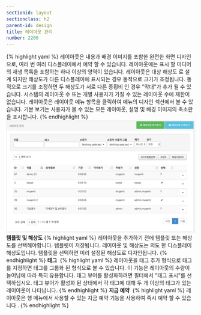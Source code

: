 ```yaml
---
sectionid: layout
sectionclass: h2
parent-id: design
title: 레이아웃 관리
number: 2200
---
```

{% highlight yaml %}
레이아웃은 내용과 배경 이미지를 포함한 완전한 화면 디자인으로, 여러 번 여러 디스플레이에서 예약 할 수 있습니다. 레이아웃에는 표시 할 미디어의 재생 목록을 포함하는 하나 이상의 영역이 있습니다.
레이아웃은 대상 해상도 로 설계 되지만 해상도가 다른 디스플레이에 표시되는 경우 동적으로 크기가 조정됩니다. 동적으로 크기를 조정하면 두 해상도가 서로 다른 종횡비 인 경우 "막대"가 추가 될 수 있습니다.
시스템의 레이아웃 수 또는 개별 사용자가 가질 수 있는 레이아웃 수에 제한이 없습니다.
레이아웃은 레이아웃 메뉴 항목을 클릭하여 메뉴의 디자인 섹션에서 볼 수 있습니다. 기본 보기는 사용자가 볼 수 있는 모든 레이아웃, 설명 및 배경 이미지의 축소판을 표시합니다.
{% endhighlight %}
![layout001](./img/layout001.png)
__템플릿 및 해상도__
{% highlight yaml %}
레이아웃을 추가하기 전에 템플릿 또는 해상도를 선택해야합니다. 템플릿이 저장됩니다. 레이아웃 및 해상도는 의도 한 디스플레이 해상도입니다. 템플릿을 선택하면 미리 설정된 해상도로 디자인됩니다.
{% endhighlight %}
__태그__ 
{% highlight yaml %}
레이아웃을 태그 추가 형식으로 태그를 지정하면 태그를 그룹화 된 형식으로 볼 수 있습니다. 이 기능은 레이아웃의 수량이 늘어남에 따라 특히 유용합니다.
태그 뷰어를 활성화하려면 필터에서 "태그 표시"를 선택하십시오.
태그 뷰어가 활성화 된 상태에서 각 태그에 대해 두 개 이상의 태그가 있는 레이아웃이 나타납니다.
{% endhighlight %}
__지금 예약__ 
{% highlight yaml %}
레이아웃은 행 메뉴에서 사용할 수 있는 지금 예약 기능을 사용하여 즉시 예약 할 수 있습니다 .
{% endhighlight %}
